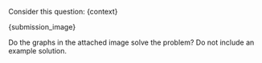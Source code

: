 Consider this question:
{context}

{submission_image}

Do the graphs in the attached image solve the problem? Do not include an example solution.
